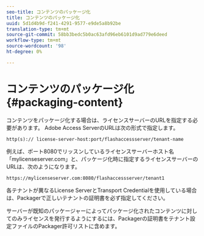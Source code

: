 ```yaml
---
seo-title: コンテンツのパッケージ化
title: コンテンツのパッケージ化
uuid: 5d1d4b9d-f241-4291-9577-e9de5a8b92be
translation-type: tm+mt
source-git-commit: 58bb3bedc5b0ac63afd96eb6101d9ad779e6deed
workflow-type: tm+mt
source-wordcount: '98'
ht-degree: 0%

---
```



# コンテンツのパッケージ化{#packaging-content}

コンテンツをパッケージ化する場合は、ライセンスサーバーのURLを指定する必要があります。 Adobe Access ServerのURLは次の形式で指定します。

```
http(s):// license-server-host:port/flashaccessserver/tenant-name
```

例えば、ポート8080でリッスンしているライセンスサーバーホスト名「mylicenseserver.com」と、パッケージ化時に指定するライセンスサーバーのURLは、次のようになります。

```
https://mylicenseserver.com:8080/flashaccessserver/tenant1
```

各テナントが異なるLicense ServerとTransport Credentialを使用している場合は、Packagerで正しいテナントの証明書を必ず指定してください。

サーバーが既知のパッケージャーによってパッケージ化されたコンテンツに対してのみライセンスを発行するようにするには、Packagerの証明書をテナント設定ファイルのPackager許可リストに含めます。
